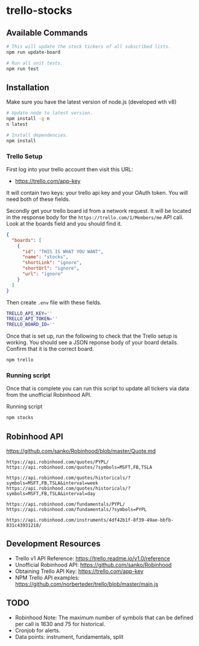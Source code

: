 # trello-stocks

## Available Commands
```bash
# This will update the stock tickers of all subscribed lists.
npm run update-board

# Run all unit tests.
npm run test
```

## Installation

Make sure you have the latest version of node.js (developed wth v8)
```bash
# Update node to latest version.
npm install -g n
n latest

# Install dependencies.
npm install
```

### Trello Setup
First log into your trello account then visit this URL:
- https://trello.com/app-key

It will contain two keys: your trello api key and your OAuth token. You will
need both of these fields.

Secondly get your trello board id from a network request. It will be located
in the response body for the `https://trello.com/1/Members/me` API call. Look at
the boards field and you should find it.

```json
{
  "boards": [
    {
      "id": "THIS IS WHAT YOU WANT",
      "name": "stocks",
      "shortLink": "ignore",
      "shortUrl": "ignore",
      "url": "ignore"
    }
  ]
}
```

Then create `.env` file with these fields.

```bash
TRELLO_API_KEY=''
TRELLO_API_TOKEN=''
TRELLO_BOARD_ID=''
```

Once that is set up, run the following to check that the Trello setup is working.
You should see a JSON reponse body of your board details. Confirm that it is the
correct board.


```bash
npm trello
```

### Running script

Once that is complete you can run this script to update all tickers via data from
the unofficial Robinhood API.

Running script
```bash
npm stocks
```

## Robinhood API

https://github.com/sanko/Robinhood/blob/master/Quote.md

```
https://api.robinhood.com/quotes/PYPL/
https://api.robinhood.com/quotes/?symbols=MSFT,FB,TSLA

https://api.robinhood.com/quotes/historicals/?symbols=MSFT,FB,TSLA&interval=week
https://api.robinhood.com/quotes/historicals/?symbols=MSFT,FB,TSLA&interval=day

https://api.robinhood.com/fundamentals/PYPL/
https://api.robinhood.com/fundamentals/?symbols=PYPL

https://api.robinhood.com/instruments/4df42b1f-8f39-49ae-bbfb-831c43931218/
```

## Development Resources

- Trello v1 API Reference: https://trello.readme.io/v1.0/reference
- Unofficial Robinhood API: https://github.com/sanko/Robinhood
- Obtaining Trello API Key: https://trello.com/app-key
- NPM Trello API examples: https://github.com/norberteder/trello/blob/master/main.js

## TODO
- Robinhood Note: The maximum number of symbols that can be defined per call is 1630 and 75 for historical.
- Cronjob for alerts.
- Data points: instrument, fundamentals, split
